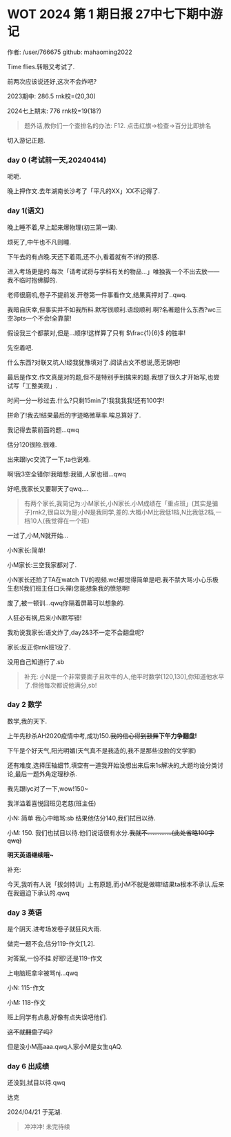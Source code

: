 # WOT 2024 第 1 期日报 27中七下期中游记

作者: /user/766675 github: mahaoming2022

Time flies.转眼又考试了.

前两次应该说还好,这次不会炸吧? 

2023期中: 286.5 rnk校=(20,30)

2024七上期末: 776 rnk校=19(18?)

> 题外话,教你们一个查排名的办法: F12. 点击红旗->检查->百分比即排名

切入游记正题.

### day 0 (考试前一天,20240414)

呃呃.

晚上押作文.去年湖南长沙考了「平凡的XX」XX不记得了.

### day 1(语文)

晚上睡不着,早上起来爆物理(初三第一课).

烦死了,中午也不凡则睡.

下午去的有点晚.天还下着雨,还不小,看着就有不详的预感.

进入考场更是的.每次「请考试将与学科有关的物品...」唯独我一个不出去放——我不临时抱佛脚的.

老师很磨叽,卷子不提前发.开卷第一件事看作文,结果真押对了..qwq.

我暗自庆幸,但事实并不如我所料.默写很顺利.语段顺利.啊?名著题什么东西?wc三空3pts一个不会!全靠蒙!

假设我三个都蒙对,但是...顺序!这样算了只有 $\frac{1}{6}$ 的胜率!

先空着吧.

什么东西?对联又坑人!经我犹豫填对了.阅读古文不想说,愿无锅吧!

最后是作文.作文真是对的题,但不是特别手到擒来的题.我想了很久才开始写,也尝试写「工整美观」.

时间一分一秒过去.什么?只剩15min了!我我我我!还有100字!

拼命了!我去!结果最后的字迹略微草率.唉总算好了.

我记得去蒙前面的题...qwq

估分120很险.很难.

出来跟lyc交流了一下,ta也说难.

啊!我3空全错你!我暗想:我错,人家也错...qwq

好吧,我家长又要聊天了qwq....

> 有两个家长,我简记为:小M家长,小N家长.小M成绩在「重点班」(其实是骗子)rnk2,很自以为是;小N是我同学,差的.大概小M比我低1档,N比我低2档,一档10人(我觉得在一个班)

一过了,小M,N就开始...

小N家长:简单!

小M家长:三空我家都对了.

小N家长还拍了TA在watch TV的视频.wc!都觉得简单是吧.我不禁大骂:小心乐极生悲!(我们班主任口头禅)您能想象我的愤怒啊!

废了,被一顿训...qwq你隔着屏幕可以想象的.

人狂必有祸,后来小N默写错!

我劝说我家长:语文炸了,day2&3不一定不会翻盘呢?

家长:反正你rnk班1没了.

没用自己知道行了.sb

> 补充: 小N是一个非常要面子且吹牛的人,他平时数学[120,130],你知道他水平了.但他每次都说他满分,sb!

### day 2 数学

数学,我的天下.

上午先秒杀AH2020疫情中考,成功150.~~我的信心得到鼓舞~~**下午力争翻盘!**

下午是个好天气,阳光明媚(天气真不是我造的,我不是那些没脸的文学家)

还有难度,选择压轴细节,填空有一道我开始没想出来后来1s解决的,大题均设分类讨论,最后一题外角定理秒杀.

我先跟lyc对了一下,wow!150~

我洋溢着喜悦回班见老慈(班主任)

小N: 简单 我心中暗骂:sb 结果他估分140,我们拭目以待.

小M: 150. 我们也拭目以待.他们说话很有水分.~~我就不..............(此处省略100字qwq)~~

**明天英语继续哦~**

补充:

今天,我听有人说「拔剑特训」上有原题,而小M不就是做嘛!结果ta根本不承认.后来在我逼迫下承认的.qwq

### day 3 英语

是个阴天.进考场发卷子就狂风大雨.

做完一题不会,估分119-作文[1,2].

对答案,一份不挂.好耶!还是119-作文

上电脑班拿伞被骂nj...qwq

小N: 115-作文

小M: 118-作文

班上同学有点悬,好像有点失误吧他们.

~~这不就翻盘了吗?~~

但是没小M高aaa.qwq人家小M是女生qAQ.

### day 6 出成绩

还没到,拭目以待.qwq

达克

2024/04/21 于芜湖.

> 冲冲冲! 未完待续
